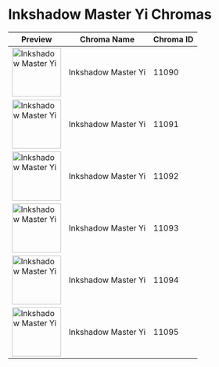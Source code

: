 # Inkshadow Master Yi Chromas

| Preview | Chroma Name | Chroma ID |
|---|---|---|
| <img src='https://raw.communitydragon.org/latest/plugins/rcp-be-lol-game-data/global/default/v1/champion-chroma-images/11/11090.png' alt='Inkshadow Master Yi' width='100'> | Inkshadow Master Yi | 11090 |
| <img src='https://raw.communitydragon.org/latest/plugins/rcp-be-lol-game-data/global/default/v1/champion-chroma-images/11/11091.png' alt='Inkshadow Master Yi' width='100'> | Inkshadow Master Yi | 11091 |
| <img src='https://raw.communitydragon.org/latest/plugins/rcp-be-lol-game-data/global/default/v1/champion-chroma-images/11/11092.png' alt='Inkshadow Master Yi' width='100'> | Inkshadow Master Yi | 11092 |
| <img src='https://raw.communitydragon.org/latest/plugins/rcp-be-lol-game-data/global/default/v1/champion-chroma-images/11/11093.png' alt='Inkshadow Master Yi' width='100'> | Inkshadow Master Yi | 11093 |
| <img src='https://raw.communitydragon.org/latest/plugins/rcp-be-lol-game-data/global/default/v1/champion-chroma-images/11/11094.png' alt='Inkshadow Master Yi' width='100'> | Inkshadow Master Yi | 11094 |
| <img src='https://raw.communitydragon.org/latest/plugins/rcp-be-lol-game-data/global/default/v1/champion-chroma-images/11/11095.png' alt='Inkshadow Master Yi' width='100'> | Inkshadow Master Yi | 11095 |
